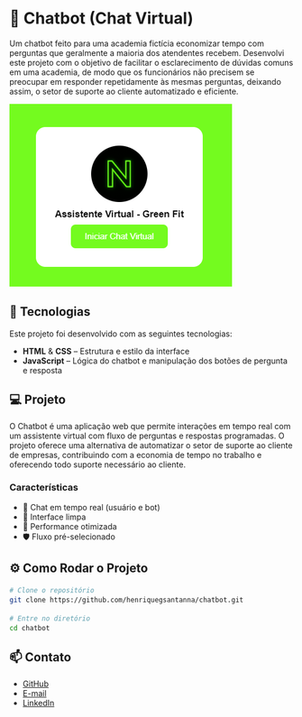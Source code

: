 # 🤖 Chatbot (Chat Virtual)

Um chatbot feito para uma academia fictícia economizar tempo com perguntas que geralmente a maioria dos atendentes recebem. Desenvolvi este projeto com o objetivo de facilitar o esclarecimento de dúvidas comuns em uma academia, de modo que os funcionários não precisem se preocupar em responder repetidamente às mesmas perguntas, deixando assim, o setor de suporte ao cliente automatizado e eficiente.

![screenshot](imagens/chatbot1.png)

## 🚀 Tecnologias

Este projeto foi desenvolvido com as seguintes tecnologias:

- **HTML** & **CSS** – Estrutura e estilo da interface
- **JavaScript** – Lógica do chatbot e manipulação dos botões de pergunta e resposta

## 💻 Projeto

O Chatbot é uma aplicação web que permite interações em tempo real com um assistente virtual com fluxo de perguntas e respostas programadas. O projeto oferece uma alternativa de automatizar o setor de suporte ao cliente de empresas, contribuindo com a economia de tempo no trabalho e oferecendo todo suporte necessário ao cliente.

### Características

- 💬 Chat em tempo real (usuário e bot)
- 🎨 Interface limpa
- 🚀 Performance otimizada
- 🛡️ Fluxo pré-selecionado

## ⚙️ Como Rodar o Projeto

```bash
# Clone o repositório
git clone https://github.com/henriquegsantanna/chatbot.git

# Entre no diretório
cd chatbot
```

## 📫 Contato

- [GitHub](https://github.com/henriquegsantanna)
- [E-mail](henriquegsantanna@gmail.com)
- [LinkedIn](www.linkedin.com/in/henrique-gaiardoni-140b18314)